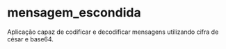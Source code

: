 # mensagem_escondida
Aplicação capaz de codificar e decodificar mensagens utilizando cifra de césar e base64.
